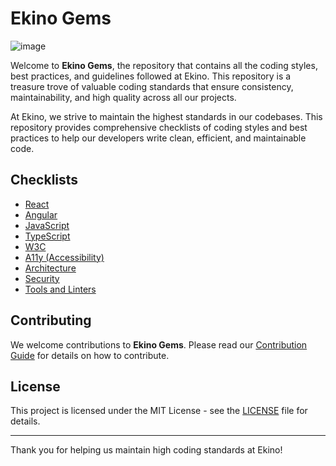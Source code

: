 # Ekino Gems

![image](https://github.com/ekino/gems/assets/1331451/f7aef00e-f722-44eb-b211-cd9ce6ac2657)

Welcome to **Ekino Gems**, the repository that contains all the coding styles, best practices, and guidelines followed at Ekino. This repository is a treasure trove of valuable coding standards that ensure consistency, maintainability, and high quality across all our projects.

At Ekino, we strive to maintain the highest standards in our codebases. This repository provides comprehensive checklists of coding styles and best practices to help our developers write clean, efficient, and maintainable code.

## Checklists

- [React](react/README.md)
- [Angular](angular/README.md)
- [JavaScript](javascript/README.md)
- [TypeScript](typescript/README.md)
- [W3C](w3c/README.md)
- [A11y (Accessibility)](a11y/README.md)
- [Architecture](architecture/README.md)
- [Security](security/README.md)
- [Tools and Linters](tools-linters/README.md)

## Contributing
We welcome contributions to **Ekino Gems**. Please read our [Contribution Guide](CONTRIBUTING.md) for details on how to contribute.

## License
This project is licensed under the MIT License - see the [LICENSE](LICENSE) file for details.

---

Thank you for helping us maintain high coding standards at Ekino!
